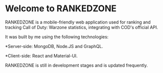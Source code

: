 # Welcome to RANKEDZONE

RANKEDZONE is a mobile-friendly web application used for ranking and tracking Call of Duty: Warzone statistics, integrating with COD's official API.

It was built by me using the following technologies: 

*Server-side: MongoDB, Node.JS and GraphQL.

*Client-side: React and Material-UI.

RANKEDZONE is still in development stages and is updated frequently.